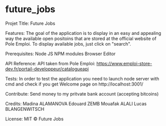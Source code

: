 # future_jobs

Projet Title: 
    Future Jobs

Features:
    The goal of the application is to display in an easy and appealing way the available open positoins that are stored at the official website of Pole Emploi. To display available jobs, just click  on "search".

Prerequisites: 
    Node JS
    NPM modules
    Browser 
    Editor

API Reference: 
    API taken from Pole Emploi: https://www.emploi-store-dev.fr/portail-developpeur/catalogueapi

Tests:
    In order to test the application you need to launch node server with cmd and check if you get Welcome page on http://localhost:3001/

Contribute:
    Send money to my pritvate bank account (accepting bitcoins)

Credits:
    Madina ALAMANOVA
    Edouard ZEMB
    Mouafak ALALI
    Lucas BLANGENWITSCH 

License:
    MIT © Future Jobs






